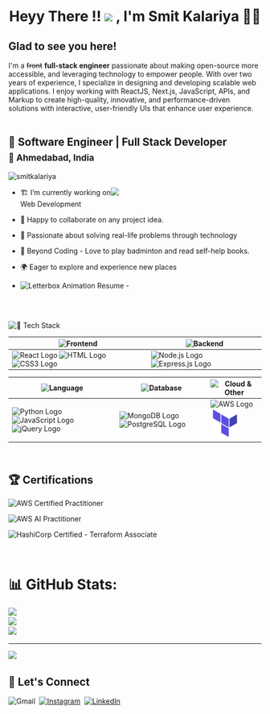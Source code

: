 
<h1 align="center">Heyy There !! <img src="https://camo.githubusercontent.com/d552948e7884c41fde2d32b9221d79f0df2076c7d824aaab954ca93f53d95884/68747470733a2f2f6d656469612e67697068792e636f6d2f6d656469612f6876524a434c467a6361737252346961377a2f67697068792e676966" width="40"/> , I'm Smit Kalariya 👨‍💻</h1>


## Glad to see you here! 



<body>I'm a <del>front</del> <b>full-stack engineer</b> passionate about making open-source more accessible, and leveraging technology to empower people. With over two years of experience, I specialize in designing and developing scalable web applications. I enjoy working with ReactJS, Next.js, JavaScript, APIs, and Markup to create high-quality, innovative, and performance-driven solutions with interactive, user-friendly UIs that enhance user experience.</body>
<br><br>


## 🚀 **Software Engineer | Full Stack Developer** <br> **<sub>📍 Ahmedabad, India</sub>**

<p align="left"> <img src="https://komarev.com/ghpvc/?username=smitkalariya&label=Profile%20views&color=0e75b6&style=flat" alt="smitkalariya" /> </p>

<img align="right" src="https://raw.githubusercontent.com/Gapur/Gapur/refs/heads/main/assets/coding.gif" width="300">

- 🏗️ I’m currently working on Web Development  
- 🤝 Happy to collaborate on any project idea.  
- 🧩 Passionate about solving real-life problems through technology  
- 🏸 Beyond Coding - Love to play badminton and read self-help books.  
- 🌍 Eager to explore and experience new places

-  <img src="https://raw.githubusercontent.com/Gapur/Gapur/refs/heads/main/assets/doc.gif" alt="Letterbox Animation" width="20">  Resume - 


<br><br>
  

![🚀 Tech Stack](https://img.shields.io/badge/🚀_Tech_Stack-blueviolet?style=for-the-badge&logoWidth=200)

| ![Frontend](https://img.shields.io/badge/Frontend-%F0%9F%9A%80-blue?style=for-the-badge&logoWidth=150) | ![Backend](https://img.shields.io/badge/Backend-%F0%9F%9A%80-green?style=for-the-badge&logoWidth=150) |
| --- | --- |
| <img src="https://upload.wikimedia.org/wikipedia/commons/a/a7/React-icon.svg" alt="React Logo" width="60" height="60"> <img src="https://upload.wikimedia.org/wikipedia/commons/6/61/HTML5_logo_and_wordmark.svg" alt="HTML Logo" width="60" height="60"> <img src="https://upload.wikimedia.org/wikipedia/commons/6/62/CSS3_logo.svg" alt="CSS3 Logo" width="60" height="60"> | <img src="https://upload.wikimedia.org/wikipedia/commons/d/d9/Node.js_logo.svg" alt="Node.js Logo" width="60" height="60"> <img src="https://upload.wikimedia.org/wikipedia/commons/6/64/Expressjs.png" alt="Express.js Logo" width="120" height="50"> |




| ![Language](https://img.shields.io/badge/Language-%F0%9F%9A%80-orange?style=for-the-badge&logoWidth=150) | ![Database](https://img.shields.io/badge/Database-%F0%9F%9A%80-purple?style=for-the-badge&logoWidth=150) | ![Cloud & Other](https://img.shields.io/badge/Cloud%20&%20Other-%F0%9F%9A%80-cyan?style=for-the-badge&logoWidth=150) |
| --- | --- | --- |
| <img src="https://upload.wikimedia.org/wikipedia/commons/c/c3/Python-logo-notext.svg" alt="Python Logo" width="60" height="60"> <img src="https://upload.wikimedia.org/wikipedia/commons/6/6a/JavaScript-logo.png" alt="JavaScript Logo" width="60" height="60"> <img src="https://cdn.iconscout.com/icon/free/png-256/jquery-10-1175155.png" alt="jQuery Logo" width="60" height="60"> | <img src="https://1000logos.net/wp-content/uploads/2020/08/MongoDB-Logo.png" alt="MongoDB Logo" width="120" height="90"> <img src="https://upload.wikimedia.org/wikipedia/commons/2/29/Postgresql_elephant.svg" alt="PostgreSQL Logo" width="60" height="60"> | <img src="https://upload.wikimedia.org/wikipedia/commons/9/93/Amazon_Web_Services_Logo.svg" alt="AWS Logo" width="60" height="60"> <img src="https://raw.githubusercontent.com/devicons/devicon/master/icons/terraform/terraform-original.svg" alt="Terraform Logo" width="60" height="60"> |

<br>


## 🏆 Certifications
![AWS Certified Practitioner](https://img.shields.io/badge/AWS%20Certified-Practitioner-FF9900?style=for-the-badge&logo=amazonaws&logoColor=white)

![AWS AI Practitioner](https://img.shields.io/badge/AWS%20AI-Practitioner-FF9900?style=for-the-badge&logo=amazonaws&logoColor=white)

![HashiCorp Certified - Terraform Associate](https://img.shields.io/badge/HashiCorp%20Certified-Terraform%20Associate-5C4EE5?style=for-the-badge&logo=terraform&logoColor=white)

<br>


# 📊 GitHub Stats:
![](https://github-readme-stats.vercel.app/api?username=smitkalariya&theme=calm_pink&hide_border=false&include_all_commits=false&count_private=true)<br/>
![](https://nirzak-streak-stats.vercel.app/?user=smitkalariya&theme=calm_pink&hide_border=false)<br/>
![](https://github-readme-stats.vercel.app/api/top-langs/?username=smitkalariya&theme=calm_pink&hide_border=false&include_all_commits=false&count_private=true&layout=compact)

---
[![](https://visitcount.itsvg.in/api?id=smitkalariya&icon=0&color=0)](https://visitcount.itsvg.in)


## 📩 Let's Connect  
 
 ![Gmail](https://img.shields.io/badge/Gmail-smitkalariya3009%40gmail.com-D14836?style=for-the-badge&logo=gmail&logoColor=white)&nbsp;&nbsp;<a href="https://www.instagram.com/smit-kalariya-3009/" target="_blank"><img src="https://upload.wikimedia.org/wikipedia/commons/a/a5/Instagram_icon.png" alt="Instagram" width="30"></a>&nbsp;&nbsp;<a href="https://www.linkedin.com/in/smit-kalariya-3009/" target="_blank"><img src="https://upload.wikimedia.org/wikipedia/commons/8/81/LinkedIn_icon.svg" alt="LinkedIn" width="30"></a>


<!-- Proudly created with GPRM ( https://gprm.itsvg.in ) -->


